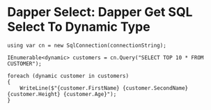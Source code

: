 # Dapper Select: Dapper Get SQL Select To Dynamic Type

```
using var cn = new SqlConnection(connectionString);
 
IEnumerable<dynamic> customers = cn.Query("SELECT TOP 10 * FROM CUSTOMER");
 
foreach (dynamic customer in customers)
{
    WriteLine($"{customer.FirstName} {customer.SecondName} {customer.Height} {customer.Age}");
}
```
